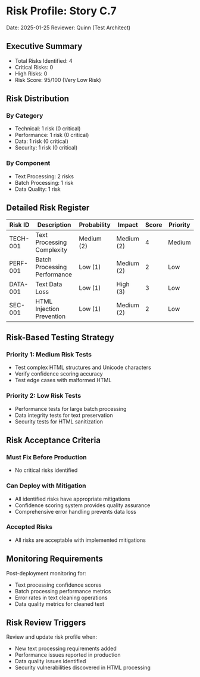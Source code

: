# Risk Profile: Story C.7

Date: 2025-01-25
Reviewer: Quinn (Test Architect)

## Executive Summary

- Total Risks Identified: 4
- Critical Risks: 0
- High Risks: 0
- Risk Score: 95/100 (Very Low Risk)

## Risk Distribution

### By Category

- Technical: 1 risk (0 critical)
- Performance: 1 risk (0 critical)
- Data: 1 risk (0 critical)
- Security: 1 risk (0 critical)

### By Component

- Text Processing: 2 risks
- Batch Processing: 1 risk
- Data Quality: 1 risk

## Detailed Risk Register

| Risk ID  | Description             | Probability | Impact     | Score | Priority |
| -------- | ----------------------- | ----------- | ---------- | ----- | -------- |
| TECH-001 | Text Processing Complexity | Medium (2)  | Medium (2) | 4     | Medium   |
| PERF-001 | Batch Processing Performance | Low (1)     | Medium (2) | 2     | Low      |
| DATA-001 | Text Data Loss          | Low (1)     | High (3)   | 3     | Low      |
| SEC-001  | HTML Injection Prevention | Low (1)     | Medium (2) | 2     | Low      |

## Risk-Based Testing Strategy

### Priority 1: Medium Risk Tests

- Test complex HTML structures and Unicode characters
- Verify confidence scoring accuracy
- Test edge cases with malformed HTML

### Priority 2: Low Risk Tests

- Performance tests for large batch processing
- Data integrity tests for text preservation
- Security tests for HTML sanitization

## Risk Acceptance Criteria

### Must Fix Before Production

- No critical risks identified

### Can Deploy with Mitigation

- All identified risks have appropriate mitigations
- Confidence scoring system provides quality assurance
- Comprehensive error handling prevents data loss

### Accepted Risks

- All risks are acceptable with implemented mitigations

## Monitoring Requirements

Post-deployment monitoring for:

- Text processing confidence scores
- Batch processing performance metrics
- Error rates in text cleaning operations
- Data quality metrics for cleaned text

## Risk Review Triggers

Review and update risk profile when:

- New text processing requirements added
- Performance issues reported in production
- Data quality issues identified
- Security vulnerabilities discovered in HTML processing